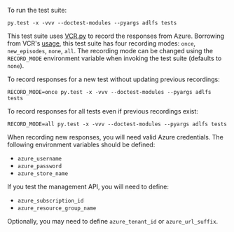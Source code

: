 To run the test suite:

    py.test -x -vvv --doctest-modules --pyargs adlfs tests

This test suite uses [VCR.py](https://github.com/kevin1024/vcrpy) to record the
responses from Azure. Borrowing from VCR's
[usage](https://vcrpy.readthedocs.io/en/latest/usage.html#record-modes), this
test suite has four recording modes: `once`, `new_episodes`, `none`, `all`. The
recording mode can be changed using the `RECORD_MODE` environment variable when
invoking the test suite (defaults to `none`).

To record responses for a new test without updating previous recordings:

    RECORD_MODE=once py.test -x -vvv --doctest-modules --pyargs adlfs tests

To record responses for all tests even if previous recordings exist:

    RECORD_MODE=all py.test -x -vvv --doctest-modules --pyargs adlfs tests

When recording new responses, you will need valid Azure credentials. The following
environment variables should be defined:

* `azure_username`
* `azure_password`
* `azure_store_name`

If you test the management API, you will need to define:

* `azure_subscription_id`
* `azure_resource_group_name`

Optionally, you may need to define `azure_tenant_id` or `azure_url_suffix`.

